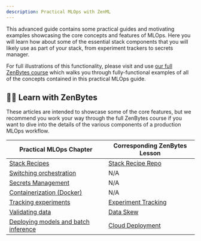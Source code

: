 ```yaml
---
description: Practical MLOps with ZenML
---
```


This advanced guide contains some practical guides and motivating examples
showcasing the core concepts and features of MLOps. Here you will learn how
about some of the essential stack components that you will likely use as part of
your stack, from experiment trackers to secrets manager.

For full illustrations of this functionality, please visit and use [our full ZenBytes course](https://github.com/zenml-io/zenbytes)
which walks you through fully-functional examples of all of the concepts
contained in this practical MLOps guide.

## :teacher: Learn with ZenBytes

These articles are intended to showcase some of the core features, but we
recommend you work your way through the full ZenBytes course if you want to dive
into the details of the various components of a production MLOps workflow.

| Practical MLOps Chapter | Corresponding ZenBytes Lesson |
| ----------------------- | ----------------------------- |
| [Stack Recipes](./advanced-guide/practical/stack-recipes.md) | [Stack Recipe Repo](https://github.com/zenml-io/mlops-stacks) |
| [Switching orchestration](./advanced-guide/practical/switching-orchestration.md) | N/A |
|  [Secrets Management](./advanced-guide/practical/secrets-management.md) | N/A |
| [Containerization (Docker)](./advanced-guide/practical/containerization.md) | N/A |
| [Tracking experiments](./advanced-guide/practical/tracking-experiments.md) | [Experiment Tracking](https://colab.research.google.com/github/zenml-io/zenbytes/blob/main/2-1_Experiment_Tracking.ipynb) |
| [Validating data](./advanced-guide/practical/validating-data.md) | [Data Skew](https://colab.research.google.com/github/zenml-io/zenbytes/blob/main/3-1_Data_Skew.ipynb) |
| [Deploying models and batch inference](./advanced-guide/practical/deploying-models.md) | [Cloud Deployment](https://colab.research.google.com/github/zenml-io/zenbytes/blob/main/4-1_Cloud_Deployment.ipynb) |

